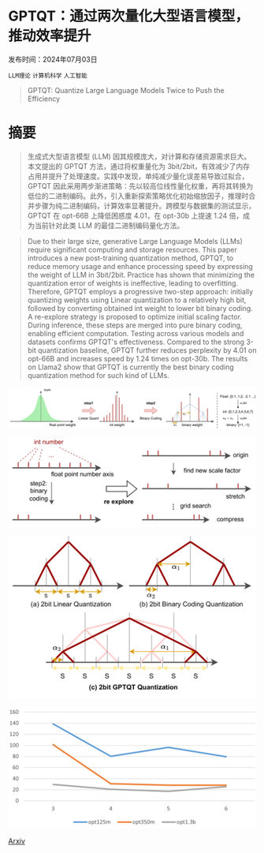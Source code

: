# GPTQT：通过两次量化大型语言模型，推动效率提升

发布时间：2024年07月03日

`LLM理论` `计算机科学` `人工智能`

> GPTQT: Quantize Large Language Models Twice to Push the Efficiency

# 摘要

> 生成式大型语言模型 (LLM) 因其规模庞大，对计算和存储资源需求巨大。本文提出的 GPTQT 方法，通过将权重量化为 3bit/2bit，有效减少了内存占用并提升了处理速度。实践中发现，单纯减少量化误差易导致过拟合，GPTQT 因此采用两步渐进策略：先以较高位线性量化权重，再将其转换为低位的二进制编码。此外，引入重新探索策略优化初始缩放因子，推理时合并步骤为纯二进制编码，计算效率显著提升。跨模型与数据集的测试显示，GPTQT 在 opt-66B 上降低困惑度 4.01，在 opt-30b 上提速 1.24 倍，成为当前针对此类 LLM 的最佳二进制编码量化方法。

> Due to their large size, generative Large Language Models (LLMs) require significant computing and storage resources. This paper introduces a new post-training quantization method, GPTQT, to reduce memory usage and enhance processing speed by expressing the weight of LLM in 3bit/2bit. Practice has shown that minimizing the quantization error of weights is ineffective, leading to overfitting. Therefore, GPTQT employs a progressive two-step approach: initially quantizing weights using Linear quantization to a relatively high bit, followed by converting obtained int weight to lower bit binary coding. A re-explore strategy is proposed to optimize initial scaling factor. During inference, these steps are merged into pure binary coding, enabling efficient computation. Testing across various models and datasets confirms GPTQT's effectiveness. Compared to the strong 3-bit quantization baseline, GPTQT further reduces perplexity by 4.01 on opt-66B and increases speed by 1.24 times on opt-30b. The results on Llama2 show that GPTQT is currently the best binary coding quantization method for such kind of LLMs.

![GPTQT：通过两次量化大型语言模型，推动效率提升](../../../paper_images/2407.02891/x1.png)

![GPTQT：通过两次量化大型语言模型，推动效率提升](../../../paper_images/2407.02891/x2.png)

![GPTQT：通过两次量化大型语言模型，推动效率提升](../../../paper_images/2407.02891/x3.png)

![GPTQT：通过两次量化大型语言模型，推动效率提升](../../../paper_images/2407.02891/step1bit.png)

[Arxiv](https://arxiv.org/abs/2407.02891)